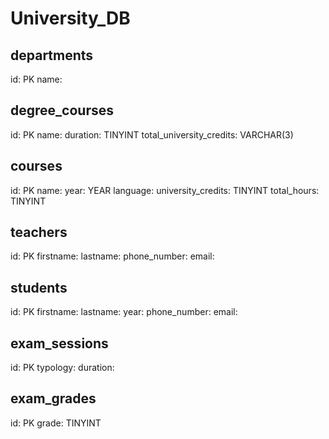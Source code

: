 # University_DB

## departments
id: PK
name:
## degree_courses
id: PK
name:
duration: TINYINT
total_university_credits: VARCHAR(3)

## courses
id: PK
name:
year: YEAR
language:
university_credits: TINYINT
total_hours: TINYINT

## teachers
id: PK
firstname:
lastname:
phone_number:
email:

## students
id: PK
firstname:
lastname:
year:
phone_number:
email:

## exam_sessions
id: PK
typology:
duration:

## exam_grades
id: PK
grade: TINYINT
